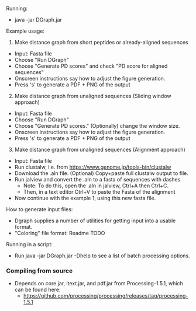 Running:
 - java -jar DGraph.jar

Example usage:
 1) Make distance graph from short peptides or already-aligned sequences
   - Input: Fasta file
   - Choose "Run DGraph"
   - Choose "Generate PD scores" and check "PD score for aligned sequences"
   - Onscreen instructions say how to adjust the figure generation.
   - Press 's' to generate a PDF + PNG of the output

 2) Make distance graph from unaligned sequences (Sliding window approach)
   - Input: Fasta file
   - Choose "Run DGraph"
   - Choose "Generate PD scores." (Optionally) change the window size. 
   - Onscreen instructions say how to adjust the figure generation.
   - Press 's' to generate a PDF + PNG of the output

 3) Make distance graph from unaligned sequences (Alignment approach)
  - Input: Fasta file
  - Run clustalw, i.e. from https://www.genome.jp/tools-bin/clustalw
  - Download the .aln file. (Optional) Copy+paste full clustalw output to file.
  - Run jalview and convert the .aln to a fasta of sequences with dashes
    - Note: To do this, open the .aln in jalview, Ctrl+A then Ctrl+C.
    - Then, in a text editor Ctrl+V to paste the Fasta of the alignment
  - Now continue with the example 1, using this new fasta file.

How to generate input files:
 - Dgraph supplies a number of utilities for getting input into a usable
   format.
 - "Coloring" file format: Readme TODO

Running in a script:
 - Run
   java -jar DGraph.jar -Dhelp
   to see a list of batch processing options.

### Compiling from source

 - Depends on core.jar, itext.jar, and pdf.jar from Processing-1.5.1, which can be found here:
   - https://github.com/processing/processing/releases/tag/processing-1.5.1
